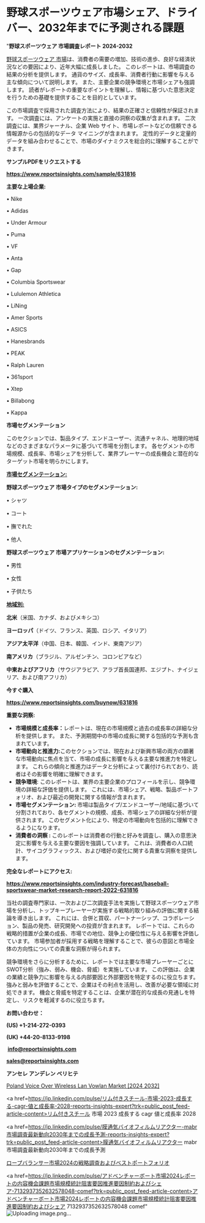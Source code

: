 # 野球スポーツウェア市場シェア、ドライバー、2032年までに予測される課題

"<strong>野球スポーツウェア 市場調査レポート 2024-2032</strong>

<a href=https://www.reportsinsights.com/sample/631816>野球スポーツウェア 市場</a>は、消費者の需要の増加、技術の進歩、良好な経済状況などの要因により、近年大幅に成長しました。 このレポートは、市場調査の結果の分析を提供します。 通貨のサイズ、成長率、消費者行動に影響を与える主な傾向について説明します。 また、主要企業の競争環境と市場シェアも強調します。 読者がレポートの重要なポイントを理解し、情報に基づいた意思決定を行うための基礎を提供することを目的としています。

この市場調査で採用された調査方法により、結果の正確さと信頼性が保証されます。 一次調査には、アンケートの実施と直接の洞察の収集が含まれます。 二次調査には、業界ジャーナル、企業 Web サイト、市場レポートなどの信頼できる情報源からの包括的なデータ マイニングが含まれます。 定性的データと定量的データを組み合わせることで、市場のダイナミクスを総合的に理解することができます。

<strong><b>サンプルPDFをリクエストする</b></strong>

<a href=https://www.reportsinsights.com/sample/631816><strong><u>https://www.reportsinsights.com/sample/631816</u></strong></a>

<strong>主要な上場企業:</strong>

• Nike

• Adidas

• Under Armour

• Puma

• VF

• Anta

• Gap

• Columbia Sportswear

• Lululemon Athletica

• LiNing

• Amer Sports

• ASICS

• Hanesbrands

• PEAK

• Ralph Lauren

• 361sport

• Xtep

• Billabong

• Kappa

<strong>市場セグメンテーション</strong>

このセクションでは、製品タイプ、エンドユーザー、流通チャネル、地理的地域などのさまざまなパラメータに基づいて市場を分割します。 各セグメントの市場規模、成長率、市場シェアを分析して、業界プレーヤーの成長機会と潜在的なターゲット市場を明らかにします。

<strong><u>市場セグメンテーション</u></strong><strong><u>:</u></strong>

<strong>野球スポーツウェア 市場タイプのセグメンテーション:</strong>

• シャツ

• コート

• 撫でれた

• 他人

<strong>野球スポーツウェア 市場アプリケーションのセグメンテーション:</strong>

• 男性

• 女性

• 子供たち

<strong><u>地域別</u></strong><strong><u>:</u></strong>

<strong>北米</strong>（米国、カナダ、およびメキシコ）

<strong>ヨーロッパ</strong>（ドイツ、フランス、英国、ロシア、イタリア）

<strong>アジア太平洋</strong>（中国、日本、韓国、インド、東南アジア）

<strong>南アメリカ</strong>（ブラジル、アルゼンチン、コロンビアなど）

<strong>中東およびアフリカ</strong>（サウジアラビア、アラブ首長国連邦、エジプト、ナイジェリア、および南アフリカ）

<strong>今すぐ購入</strong>

<a href=https://www.reportsinsights.com/buynow/631816><strong><u>https://www.reportsinsights.com/buynow/631816</u></strong></a>

<strong>重要な洞察:</strong>
<ul>
  <li><strong>市場規模と成長率：</strong>レポートは、現在の市場規模と過去の成長率の詳細な分析を提供します。 また、予測期間中の市場の成長に関する包括的な予測も含まれています。</li>
  <li><strong>市場動向と推進力:</strong>このセクションでは、現在および新興市場の両方の顕著な市場動向に焦点を当て、市場の成長に影響を与える主要な推進力を特定します。 これらの傾向と推進力はデータと分析によって裏付けられており、読者はその影響を明確に理解できます。</li>
  <li><strong>競争環境</strong>: このレポートは、業界の主要企業のプロフィールを示し、競争環境の詳細な評価を提供します。 これには、市場シェア、戦略、製品ポートフォリオ、および最近の開発に関する情報が含まれます。</li>
  <li><strong>市場セグメンテーション: </strong>市場は製品タイプ/エンドユーザー/地域に基づいて分割されており、各セグメントの規模、成長、市場シェアの詳細な分析が提供されます。 このセグメント化により、特定の市場動向を包括的に理解できるようになります。</li>
  <li><strong>消費者の洞察 : </strong>このレポートは消費者の行動と好みを調査し、購入の意思決定に影響を与える主要な要因を強調しています。 これは、消費者の人口統計、サイコグラフィックス、および嗜好の変化に関する貴重な洞察を提供します。</li>
</ul>
<strong>完全なレポートにアクセス:</strong>

<a href=https://www.reportsinsights.com/industry-forecast/baseball-sportswear-market-research-report-2022-631816><strong><u><b>https://www.reportsinsights.com/industry-forecast/baseball-sportswear-market-research-report-2022-631816</b></u></strong></a>

当社の調査専門家は、一次および二次調査手法を実施して野球スポーツウェア市場を分析し、トップキープレーヤーが実施する戦略的取り組みの評価に関する結論を導き出します。 これには、合併と買収、パートナーシップ、コラボレーション、製品の発売、研究開発への投資が含まれます。 レポートでは、これらの戦略的措置が企業の成長、市場での地位、競争上の優位性に与える影響を評価しています。 市場参加者が採用する戦略を理解することで、彼らの意図と市場全体の方向性についての貴重な洞察が得られます。

競争環境をさらに分析するために、レポートでは主要な市場プレーヤーごとにSWOT分析（強み、弱み、機会、脅威）を実施しています。 この評価は、企業の業績と競争力に影響を与える内部要因と外部要因を特定するのに役立ちます。 強みと弱みを評価することで、企業はその利点を活用し、改善が必要な領域に対処できます。 機会と脅威を特定することは、企業が潜在的な成長の見通しを特定し、リスクを軽減するのに役立ちます。

<strong>お問い合わせ：</strong>

<strong>(US) +1-214-272-0393</strong>

<strong>(UK) +44-20-8133-9198</strong>

<strong> </strong><a href=info@reportsinsights.com><strong><u>info@reportsinsights.com</u></strong></a>

<a href=sales@reportsinsights.com><strong><u>sales@reportsinsights.com</u></strong></a>

<strong>アンセレ アンデレン ベリヒテ</strong>

<a href=https://www.linkedin.com/pulse/poland-voice-over-wireless-lan-vowlan-market-size-nywxf/>Poland Voice Over Wireless Lan Vowlan Market [2024 2032]</a>

<a href=https://jp.linkedin.com/pulse/リム付きスチール-市場-2023-成長する-cagr-値と成長率-2028-reports-insights-expert?trk=public_post_feed-article-content>リム付きスチール 市場 2023 成長する cagr 値と成長率 2028</a>

<a href=https://jp.linkedin.com/pulse/膜通気バイオフィルムリアクター-mabr市場調査最新動向2030年までの成長予測-reports-insights-expert?trk=public_post_feed-article-content>膜通気バイオフィルムリアクター mabr市場調査最新動向2030年までの成長予測</a>

<a href=https://www.linkedin.com/pulse/ロープバランサー市場2024の戦略調査およびベストポートフォリオ-community-market-research-vyuqe/>ロープバランサー市場2024の戦略調査およびベストポートフォリオ</a>

<a href=https://jp.linkedin.com/pulse/アドベンチャーボート市場2024レポートの内容機会課題市場規模統計阻害要因推進要因制約およびシェア-7132937352632578048-comef?trk=public_post_feed-article-content>アドベンチャーボート市場2024レポートの内容機会課題市場規模統計阻害要因推進要因制約およびシェア 7132937352632578048 comef</a>"
![Uploading image.png…]()
